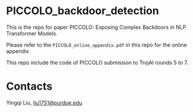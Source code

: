 # PICCOLO_backdoor_detection

This is the repo for paper PICCOLO: Exposing Complex Backdoors in NLP Transformer Models.

Please refer to the `PICCOLO_online_appendix.pdf` in this repo for the online appendix

This repo include the code of PICCOLO submission to TrojAI rounds 5 to 7.


# Contacts

Yingqi Liu, liu1751@purdue.edu

